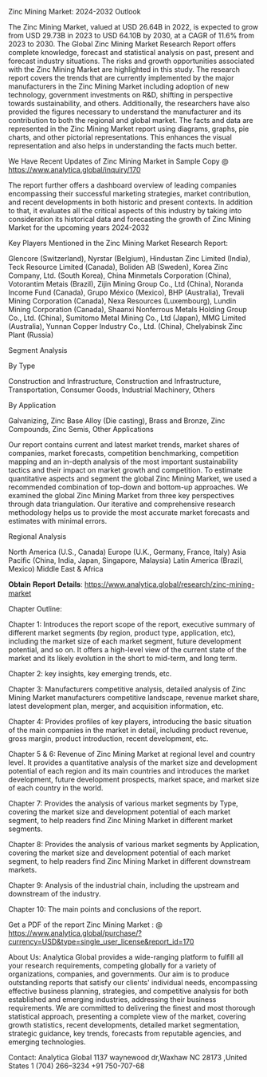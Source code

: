 Zinc Mining Market: 2024-2032 Outlook

The Zinc Mining Market, valued at USD 26.64B in 2022, is expected to grow from USD 29.73B in 2023 to USD 64.10B by 2030, at a CAGR of 11.6% from 2023 to 2030.
The Global Zinc Mining Market Research Report offers complete knowledge, forecast and statistical analysis on past, present and forecast industry situations. The risks and growth opportunities associated with the Zinc Mining Market are highlighted in this study. The research report covers the trends that are currently implemented by the major manufacturers in the Zinc Mining Market including adoption of new technology, government investments on R&D, shifting in perspective towards sustainability, and others. Additionally, the researchers have also provided the figures necessary to understand the manufacturer and its contribution to both the regional and global market.
The facts and data are represented in the Zinc Mining Market report using diagrams, graphs, pie charts, and other pictorial representations. This enhances the visual representation and also helps in understanding the facts much better.

We Have Recent Updates of Zinc Mining Market in Sample Copy @ https://www.analytica.global/inquiry/170

The report further offers a dashboard overview of leading companies encompassing their successful marketing strategies, market contribution, and recent developments in both historic and present contexts. In addition to that, it evaluates all the critical aspects of this industry by taking into consideration its historical data and forecasting the growth of Zinc Mining Market for the upcoming years 2024-2032

Key Players Mentioned in the Zinc Mining Market Research Report:

Glencore (Switzerland), Nyrstar (Belgium), Hindustan Zinc Limited (India), Teck Resource Limited (Canada), Boliden AB (Sweden), Korea Zinc Company, Ltd. (South Korea), China Minmetals Corporation (China), Votorantim Metais (Brazil), Zijin Mining Group Co., Ltd (China), Noranda Income Fund (Canada), Grupo México (Mexico), BHP (Australia), Trevali Mining Corporation (Canada), Nexa Resources (Luxembourg), Lundin Mining Corporation (Canada), Shaanxi Nonferrous Metals Holding Group Co., Ltd. (China), Sumitomo Metal Mining Co., Ltd (Japan), MMG Limited (Australia), Yunnan Copper Industry Co., Ltd. (China), Chelyabinsk Zinc Plant (Russia)


Segment Analysis

By Type

Construction and Infrastructure, Construction and Infrastructure, Transportation, Consumer Goods, Industrial Machinery, Others

By Application

Galvanizing, Zinc Base Alloy (Die casting), Brass and Bronze, Zinc Compounds, Zinc Semis, Other Applications


Our report contains current and latest market trends, market shares of companies, market forecasts, competition benchmarking, competition mapping and an in-depth analysis of the most important sustainability tactics and their impact on market growth and competition. To estimate quantitative aspects and segment the global Zinc Mining Market, we used a recommended combination of top-down and bottom-up approaches. We examined the global Zinc Mining Market from three key perspectives through data triangulation. Our iterative and comprehensive research methodology helps us to provide the most accurate market forecasts and estimates with minimal errors.

Regional Analysis

North America (U.S., Canada)
Europe (U.K., Germany, France, Italy)
Asia Pacific (China, India, Japan, Singapore, Malaysia)
Latin America (Brazil, Mexico)
Middle East & Africa

𝐎𝐛𝐭𝐚𝐢𝐧 𝐑𝐞𝐩𝐨𝐫𝐭 𝐃𝐞𝐭𝐚𝐢𝐥𝐬: https://www.analytica.global/research/zinc-mining-market 

Chapter Outline:

Chapter 1: Introduces the report scope of the report, executive summary of different market segments (by region, product type, application, etc), including the market size of each market segment, future development potential, and so on. It offers a high-level view of the current state of the market and its likely evolution in the short to mid-term, and long term.

Chapter 2: key insights, key emerging trends, etc.

Chapter 3: Manufacturers competitive analysis, detailed analysis of Zinc Mining Market manufacturers competitive landscape, revenue market share, latest development plan, merger, and acquisition information, etc.

Chapter 4: Provides profiles of key players, introducing the basic situation of the main companies in the market in detail, including product revenue, gross margin, product introduction, recent development, etc.

Chapter 5 & 6: Revenue of Zinc Mining Market at regional level and country level. It provides a quantitative analysis of the market size and development potential of each region and its main countries and introduces the market development, future development prospects, market space, and market size of each country in the world.

Chapter 7: Provides the analysis of various market segments by Type, covering the market size and development potential of each market segment, to help readers find Zinc Mining Market in different market segments.

Chapter 8: Provides the analysis of various market segments by Application, covering the market size and development potential of each market segment, to help readers find Zinc Mining Market in different downstream markets.

Chapter 9: Analysis of the industrial chain, including the upstream and downstream of the industry.

Chapter 10: The main points and conclusions of the report.

Get a PDF of the report Zinc Mining Market : @ https://www.analytica.global/purchase/?currency=USD&type=single_user_license&report_id=170


About Us:
Analytica Global provides a wide-ranging platform to fulfill all your research requirements, competing globally for a variety of organizations, companies, and governments. Our aim is to produce outstanding reports that satisfy our clients' individual needs, encompassing effective business planning, strategies, and competitive analysis for both established and emerging industries, addressing their business requirements. We are committed to delivering the finest and most thorough statistical approach, presenting a complete view of the market, covering growth statistics, recent developments, detailed market segmentation, strategic guidance, key trends, forecasts from reputable agencies, and emerging technologies.


Contact:
Analytica Global
1137 waynewood dr,Waxhaw NC 28173 ,United States
1 (704) 266–3234
+91 750-707-68
